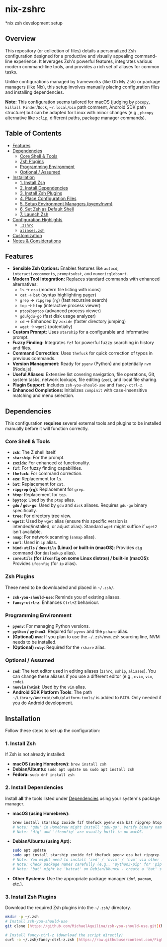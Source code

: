 # nix-zshrc
*nix zsh development setup

## Overview

This repository (or collection of files) details a personalized Zsh configuration designed for a productive and visually appealing command-line experience. It leverages Zsh's powerful features, integrates various modern command-line tools, and provides a rich set of aliases for common tasks.

Unlike configurations managed by frameworks (like Oh My Zsh) or package managers (like Nix), this setup involves manually placing configuration files and installing dependencies.

**Note:** This configuration seems tailored for macOS (judging by `pbcopy`, `killall Finder`/`Dock`, `~/.local/bin` path comment, Android SDK path structure) but can be adapted for Linux with minor changes (e.g., `pbcopy` alternative like `xclip`, different paths, package manager commands).

## Table of Contents

-   [Features](#features)
-   [Dependencies](#dependencies)
    -   [Core Shell & Tools](#core-shell--tools)
    -   [Zsh Plugins](#zsh-plugins)
    -   [Programming Environment](#programming-environment)
    -   [Optional / Assumed](#optional--assumed)
-   [Installation](#installation)
    -   [1. Install Zsh](#1-install-zsh)
    -   [2. Install Dependencies](#2-install-dependencies)
    -   [3. Install Zsh Plugins](#3-install-zsh-plugins)
    -   [4. Place Configuration Files](#4-place-configuration-files)
    -   [5. Setup Environment Managers (pyenv/nvm)](#5-setup-environment-managers-pyenvnvm)
    -   [6. Set Zsh as Default Shell](#6-set-zsh-as-default-shell)
    -   [7. Launch Zsh](#7-launch-zsh)
-   [Configuration Highlights](#configuration-highlights)
    -   [`.zshrc`](#zshrc)
    -   [`aliases.zsh`](#aliaseszsh)
-   [Customization](#customization)
-   [Notes & Considerations](#notes--considerations)

## Features

* **Sensible Zsh Options:** Enables features like `autocd`, `interactivecomments`, `promptsubst`, and `numericglobsort`.
* **Modern Tool Integration:** Replaces standard commands with enhanced alternatives:
    * `ls` -> `eza` (modern file listing with icons)
    * `cat` -> `bat` (syntax highlighting pager)
    * `grep` -> `ripgrep` (`rg`) (fast recursive search)
    * `top` -> `htop` (interactive process viewer)
    * `ptop`/`bpytop` (advanced process viewer)
    * `gdu`/`gdu-go` (fast disk usage analyzer)
    * `cd` -> Enhanced by `zoxide` (faster directory jumping)
    * `wget` -> `wget2` (potentially)
* **Custom Prompt:** Uses `starship` for a configurable and informative prompt.
* **Fuzzy Finding:** Integrates `fzf` for powerful fuzzy searching in history and files.
* **Command Correction:** Uses `thefuck` for quick correction of typos in previous commands.
* **Version Management:** Ready for `pyenv` (Python) and potentially `nvm` (Node.js).
* **Useful Aliases:** Extensive list covering navigation, file operations, Git, system tasks, network lookups, file editing (`zed`), and local file sharing.
* **Plugin Support:** Includes `zsh-you-should-use` and `fancy-ctrl-z`.
* **Enhanced Completions:** Initializes `compinit` with case-insensitive matching and menu selection.

## Dependencies

This configuration **requires** several external tools and plugins to be installed manually before it will function correctly.

### Core Shell & Tools

* **`zsh`**: The Z shell itself.
* **`starship`**: For the prompt.
* **`zoxide`**: For enhanced `cd` functionality.
* **`fzf`**: For fuzzy finding capabilities.
* **`thefuck`**: For command correction.
* **`eza`**: Replacement for `ls`.
* **`bat`**: Replacement for `cat`.
* **`ripgrep` (`rg`)**: Replacement for `grep`.
* **`htop`**: Replacement for `top`.
* **`bpytop`**: Used by the `ptop` alias.
* **`gdu` / `gdu-go`**: Used by `gdu` and `disk` aliases. Requires `gdu-go` binary specifically.
* **`tree`**: For directory tree view.
* **`wget2`**: Used by `wget` alias (ensure this specific version is intended/installed, or adjust alias). Standard `wget` might suffice if `wget2` isn't available.
* **`nmap`**: For network scanning (`snmap` alias).
* **`curl`**: Used in `ip` alias.
* **`bind-utils` / `dnsutils` (Linux) or built-in (macOS)**: Provides `dig` command (for `dnslookup` alias).
* **`coreutils` (for `ifconfig` on some Linux distros) / built-in (macOS)**: Provides `ifconfig` (for `ip` alias).

### Zsh Plugins

These need to be downloaded and placed in `~/.zsh/`.
* **`zsh-you-should-use`**: Reminds you of existing aliases.
* **`fancy-ctrl-z`**: Enhances `Ctrl+Z` behaviour.

### Programming Environment

* **`pyenv`**: For managing Python versions.
* **`python` / `python3`**: Required for `pyenv` and the `pshare` alias.
* **(Optional) `nvm`**: If you plan to use the `~/.zsh/nvm.zsh` sourcing line, NVM needs to be installed.
* **(Optional) `ruby`**: Required for the `rshare` alias.

### Optional / Assumed

* **`zed`**: The text editor used in editing aliases (`zshrc`, `sship`, `aliases`). You can change these aliases if you use a different editor (e.g., `nvim`, `vim`, `code`).
* **`neovim` (`nvim`)**: Used by the `vim` alias.
* **Android SDK Platform Tools**: The path `~/Library/Android/sdk/platform-tools/` is added to `PATH`. Only needed if you do Android development.

## Installation

Follow these steps to set up the configuration:

### 1. Install Zsh

If Zsh is not already installed:
* **macOS (using Homebrew):** `brew install zsh`
* **Debian/Ubuntu:** `sudo apt update && sudo apt install zsh`
* **Fedora:** `sudo dnf install zsh`

### 2. Install Dependencies

Install **all** the tools listed under [Dependencies](#dependencies) using your system's package manager.

* **macOS (using Homebrew):**
    ```bash
    brew install starship zoxide fzf thefuck pyenv eza bat ripgrep htop bpytop gdu wget tree nmap ruby zed neovim nvm # Add others if needed
    # Note: 'gdu' in Homebrew might install 'gdu-go'. Verify binary name.
    # Note: 'dig' and 'ifconfig' are usually built-in on macOS.
    ```
* **Debian/Ubuntu (using Apt):**
    ```bash
    sudo apt update
    sudo apt install starship zoxide fzf thefuck pyenv eza bat ripgrep htop bpytop gdu wget tree nmap ruby curl bind9utils net-tools # Add others
    # Note: You might need to install 'zed' / 'nvim' / 'nvm' via other methods (check their websites).
    # Note: Check package names carefully (e.g., 'python3-pip' for 'pip', 'golang-gdu' or similar for gdu-go).
    # Note: 'bat' might be 'batcat' on Debian/Ubuntu - create a 'bat' symlink if needed.
    ```
* **Other Systems:** Use the appropriate package manager (`dnf`, `pacman`, etc.).

### 3. Install Zsh Plugins

Download the required Zsh plugins into the `~/.zsh/` directory.

```bash
mkdir -p ~/.zsh
# Install zsh-you-should-use
git clone [https://github.com/MichaelAquilina/zsh-you-should-use.git](https://github.com/MichaelAquilina/zsh-you-should-use.git) ~/.zsh/zsh-you-should-use

# Install fancy-ctrl-z (download the script directly)
curl -o ~/.zsh/fancy-ctrl-z.zsh [https://raw.githubusercontent.com/FigSupport/fancy-ctrl-z/main/fancy-ctrl-z.zsh](https://raw.githubusercontent.com/FigSupport/fancy-ctrl-z/main/fancy-ctrl-z.zsh)
